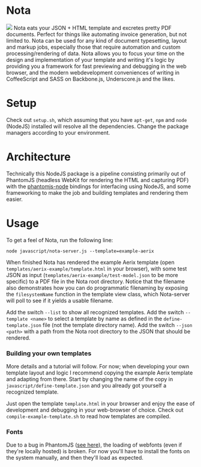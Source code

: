 Nota
====
<img src="https://dl.dropboxusercontent.com/u/5121848/Nota_demo.png">
Nota eats your JSON + HTML template and excretes pretty PDF documents. Perfect for things like automating invoice generation, but not limited to. Nota can be used for any kind of document typesetting, layout and markup jobs, especially those that require automation and custom processing/rendering of data. Nota allows you to focus your time on the design and implementation of your template and writing it's logic by providing you a framework for fast previewing and debugging in the web browser, and the modern webdevelopment conveniences of writing in CoffeeScript and SASS on Backbone.js, Underscore.js and the likes.

Setup
=====
Check out `setup.sh`, which assuming that you have `apt-get`, `npm` and `node` (NodeJS) installed will resolve all the dependencies. Change the package managers according to your environment.

Architecture
=====
Technically this NodeJS package is a pipeline consisting primarily out of PhantomJS (headless WebKit for rendering the HTML and capturing PDF) with the [phantomjs-node](https://github.com/sgentle/phantomjs-node) bindings for interfacing using NodeJS, and some frameworking to make the job and building templates and rendering them easier.

Usage
=====
To get a feel of Nota, run  the following line:
```
node javascript/nota-server.js --template=example-aerix
```
When finished Nota has rendered the example Aerix template (open `templates/aerix-example/template.html` in your browser), with some test JSON as input (`templates/aerix-example/test-model.json` to be more specific) to a PDF file in the Nota root directory. Notice that the filename also demonstrates how you can do programmatic
filenaming by exposing the `filesystemName` function in the template view class, which Nota-server will
poll to see if it yields a usable filename.

Add the switch `--list` to show all recognized templates.
Add the switch `--template <name>` to select a template by name as defined in the `define-template.json` file (not the template directory name).
Add the switch `--json <path>` with a path from the Nota root directory to the JSON that should be rendered.

### Building your own templates
More details and a tutorial will follow. For now; when developing your own template layout and logic I recommend copying the example Aerix template and adapting from there. Start by changing the name of the copy in `javascript/define-template.json` and you already got yourself a recognized template.

Just open the template `template.html` in your browser and enjoy the ease of development and debugging in your web-browser of choice. Check out `compile-example-template.sh` to read how templates are compiled.

### Fonts
Due to a bug in PhantomJS ([see here](http://arunoda.me/blog/phantomjs-webfonts-build.html)), the loading of webfonts (even if they're locally hosted) is broken. For now you'll have to install the fonts on the system manually, and then they'll load as expected.
